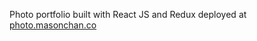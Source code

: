 Photo portfolio built with React JS and Redux deployed at [photo.masonchan.co](http://photo.masonchan.co)
